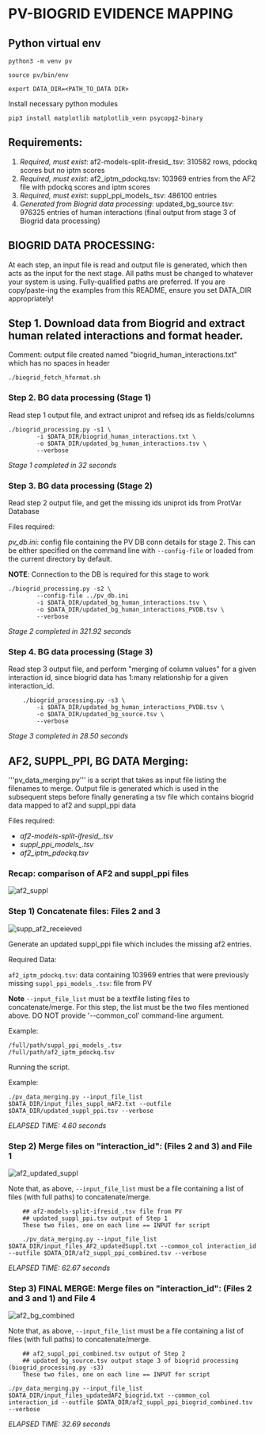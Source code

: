 # PV-BIOGRID EVIDENCE MAPPING
## Python virtual env

	python3 -m venv pv

	source pv/bin/env

	export DATA_DIR=<PATH_TO_DATA DIR>

Install necessary python modules

	pip3 install matplotlib matplotlib_venn psycopg2-binary

## Requirements:

1. *Required, must exist*: af2-models-split-ifresid_.tsv: 310582 rows, pdockq scores but no iptm scores
2. *Required, must exist*: af2_iptm_pdockq.tsv: 103969 entries from the AF2 file with pdockq scores and iptm scores
3. *Required, must exist*: suppl_ppi_models_.tsv: 486100 entries
4. *Generated from Biogrid data processing*: updated_bg_source.tsv: 976325 entries of human interactions (final output from stage 3 of Biogrid data processing)

## BIOGRID DATA PROCESSING: 
At each step, an input file is read and output file is generated, which then acts as the input for the next stage.
All paths must be changed to whatever your system is using. Fully-qualified paths are preferred. If you are copy/paste-ing the examples from this README, ensure you set DATA_DIR appropriately!

## Step 1. Download data from Biogrid and extract human related interactions and format header.
Comment: output file created named "biogrid_human_interactions.txt" which has no spaces in header
```
./biogrid_fetch_hformat.sh
```

### Step 2. BG data processing (Stage 1)
Read step 1 output file, and extract uniprot and refseq ids as fields/columns

```
./biogrid_processing.py -s1 \
        -i $DATA_DIR/biogrid_human_interactions.txt \
        -o $DATA_DIR/updated_bg_human_interactions.tsv \
        --verbose
```
*Stage 1 completed in 32 seconds*

### Step 3. BG data processing (Stage 2)
Read step 2 output file, and get the missing ids uniprot ids from ProtVar Database

Files required:

*pv_db.ini*: config file containing the PV DB conn details for stage 2. This can be either specified on the command line with `--config-file` or loaded from the current directory by default.

**NOTE**: Connection to the DB is required for this stage to work

```
./biogrid_processing.py -s2 \
        --config-file ../pv_db.ini
        -i $DATA_DIR/updated_bg_human_interactions.tsv \
        -o $DATA_DIR/updated_bg_human_interactions_PVDB.tsv \
      	--verbose
```
*Stage 2 completed in 321.92 seconds*

### Step 4. BG data processing (Stage 3)
Read step 3 output file, and perform "merging of column values" for a given interaction id, since biogrid data has 1:many relationship for a given interaction_id.

```
    ./biogrid_processing.py -s3 \
        -i $DATA_DIR/updated_bg_human_interactions_PVDB.tsv \
        -o $DATA_DIR/updated_bg_source.tsv \
        --verbose
```
*Stage 3 completed in 28.50 seconds*

## AF2, SUPPL_PPI, BG DATA Merging: 
'''pv_data_merging.py''' is a script that takes as input file listing the filenames to merge.
Output file is generated which is used in the subsequent steps before finally generating a tsv 
file which contains biogrid data mapped to af2 and suppl_ppi data

Files required:

- *af2-models-split-ifresid_.tsv*
- *suppl_ppi_models_.tsv*
- *af2_iptm_pdockq.tsv*

### Recap: comparison of AF2 and suppl_ppi files
![af2_suppl](https://github.com/user-attachments/assets/232b490f-da2c-409b-8e85-ed0e5e20f31e)

### Step 1) Concatenate files: Files 2 and 3

![supp_af2_receieved](https://github.com/user-attachments/assets/e798a598-dd3d-4d46-a1b6-e20a080bcc2b)

Generate an updated suppl_ppi file which includes the missing af2 entries.

Required Data:

`af2_iptm_pdockq.tsv`: data containing 103969 entries that were previously missing
`suppl_ppi_models_.tsv`: file from PV

**Note** `--input_file_list` must be a textfile listing files to concatenate/merge. For this step, the list must be the two files mentioned above. DO NOT provide '--common_col' command-line argument.

Example:

```
/full/path/suppl_ppi_models_.tsv
/full/path/af2_iptm_pdockq.tsv
```

Running the script.

Example:
```
./pv_data_merging.py --input_file_list $DATA_DIR/input_files_suppl_mAF2.txt --outfile $DATA_DIR/updated_suppl_ppi.tsv --verbose 
```
*ELAPSED TIME: 4.60 seconds*

### Step 2) Merge files on "interaction_id": (Files 2 and 3) and File 1
![af2_updated_suppl](https://github.com/user-attachments/assets/4116549a-4085-48be-beed-048b381c4363)

Note that, as above, `--input_file_list` must be a file containing a list of files (with full paths) to concatenate/merge.

		## af2-models-split-ifresid_.tsv file from PV
		## updated_suppl_ppi.tsv output of Step 1
		These two files, one on each line == INPUT for script 

```
 	./pv_data_merging.py --input_file_list $DATA_DIR/input_files_AF2_updatedSuppl.txt --common_col interaction_id --outfile $DATA_DIR/af2_suppl_ppi_combined.tsv --verbose 
```
*ELAPSED TIME: 62.67 seconds*

### Step 3) FINAL MERGE:  Merge files on "interaction_id": (Files 2 and 3 and 1) and File 4
![af2_bg_combined](https://github.com/user-attachments/assets/e162e3de-300b-432c-bfd3-58557aed29fe)

Note that, as above, `--input_file_list` must be a file containing a list of files (with full paths) to concatenate/merge.

        ## af2_suppl_ppi_combined.tsv output of Step 2
		## updated_bg_source.tsv output stage 3 of biogrid processing (biogrid_processing.py -s3)
		These two files, one on each line == INPUT for script 
```
./pv_data_merging.py --input_file_list $DATA_DIR/input_files_updatedAF2_biogrid.txt --common_col interaction_id --outfile $DATA_DIR/af2_suppl_ppi_biogrid_combined.tsv --verbose 
```
*ELAPSED TIME: 32.69 seconds*
